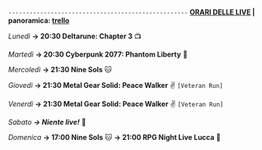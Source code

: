 <code>---------------------------------------------------</code>
<b><u>ORARI DELLE LIVE</u> | panoramica: <a href="https://trello.com/b/iKwdSGf3/sabaku">trello</a></b>

<i>Lunedì</i>
<b>→ 20:30 Deltarune: Chapter 3</b> 📺

<i>Martedì</i>
<b>→ 20:30 Cyberpunk 2077: Phantom Liberty</b> 🗽

<i>Mercoledì</i>
<b>→ 21:30 Nine Sols</b> 🐱

<i>Giovedì</i>
<b>→ 21:30 Metal Gear Solid: Peace Walker</b> ✌️ <code>[Veteran Run]</code>

<i>Venerdì</i>
<b>→ 21:30 Metal Gear Solid: Peace Walker</b> ✌️ <code>[Veteran Run]</code>

<i>Sabato</i>
<b><i>→ Niente live!</i></b> 🕺

<i>Domenica</i>
<b>→ 17:00 Nine Sols</b> 🐱
<b>→ 21:00 RPG Night Live Lucca</b>  🎲
